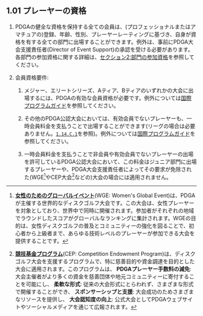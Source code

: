 ## 1.01 プレーヤーの資格

1. PDGAの健全な資格を保持する全ての会員は、(プロフェッショナルまたはアマチュアの)登録、年齢、性別、プレーヤーレーティングに基づき、自身が資格を有する全ての部門に出場することができます。例外は、事前にPDGA大会支援責任者(Director of Event Support)の承認を受ける必要があります。各部門の参加資格に関する詳細は、[セクション2:部門の参加資格](#セクション2-部門の参加資格)を参照してください。

1. 会員資格要件:

    1. メジャー、エリートシリーズ、Aティア、Bティアのいずれかの大会に出場するには、PDGAの有効な会員資格が必要です。例外については[国際プログラムガイド](dgj/programguid)を参照してください。

    1. その他のPDGA公認大会においては、有効会員でないプレーヤーも、一時会員料金を支払うことで出場することができます(リーグの場合は必要ありません。[`1.14.C.1`](#リーグ)を参照)。例外については[国際プログラムガイド](dgj/programguid)を参照してください。

    1. 一時会員料金を支払うことで非会員や有効会員でないプレーヤーの出場を許可しているPDGA公認大会において、この料金はジュニア部門に出場するプレーヤーや、PDGA大会支援責任者によってその要求が免除された(WGE[^1.01.3]やCEP大会[^1.01.4]などの)大会の場合には適用されません。


[^1.01.3]: [**女性のためのグローバルイベント**](https://www.pdga.com/women/global-event)(WGE: Women's Global Event)は、PDGAが主催する世界的なディスクゴルフ大会です。この大会は、女性プレーヤーを対象としており、世界中で同時に開催されます。参加者がそれぞれの地域でラウンドしたスコアがグローバルなランキングに集計されます。WGEの目的は、女性ディスクゴルフの普及とコミュニティーの強化を図ることで、初心者から上級者まで、あらゆる技術レベルのプレーヤーが参加できる大会を提供することです。

[^1.01.4]: [**競技基金プログラム**](https://www.pdga.com/td/pdga-competition-endowment-program)(CEP: Competition Endowment Program)は、ディスクゴルフ大会を支援するプログラムで、特に慈善目的や資金調達を目的とした大会に適用されます。このプログラムは、
**PDGAプレーヤー手数料の減免**: 大会主催者がより多くの資金を慈善団体や地元コミュニティーに寄付することを可能にし、
**柔軟な形式**: 従来の大会形式にとらわれず、さまざまな形式で開催することができ、
**スポンサーシップと支援**: 大会成功のためさまざまなリソースを提供し、
**大会認知度の向上**: 公式大会としてPDGAウェブサイトやソーシャルメディアを通じて広報されます。
